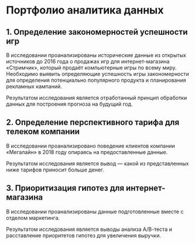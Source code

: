 # Портфолио аналитика данных

## 1. Определение закономерностей успешности игр
В исследовании проанализированы исторические данные из открытых источников до 2016 года о продажах игр для интернет-магазина «Стримчик», который продаёт компьютерные игры по всему миру. Необходимо выявить определяющие успешность игры закономерности для определения потенциально популярного продукта и планирования рекламных кампаний.

Результатом исследования является отработанный принцип обработки данных для построения прогноза на будущий год.

## 2. Определение перспективного тарифа для телеком компании
В исследовании проанализировано поведение клиентов компании «Мегалайн» в 2018 году опираясь на предоставленные данные.

Результатом исследования является вывод — какой из представленных ниже тарифов приносит больше денег.

## 3. Приоритизация гипотез для интернет-магазина
В исследовании проанализированы данные подготовленные вместе с отделом маркетинга.

Результатом исследования является выводы анализа А/В-теста и расставление приоритетов гипотез для увеличения выручки.
